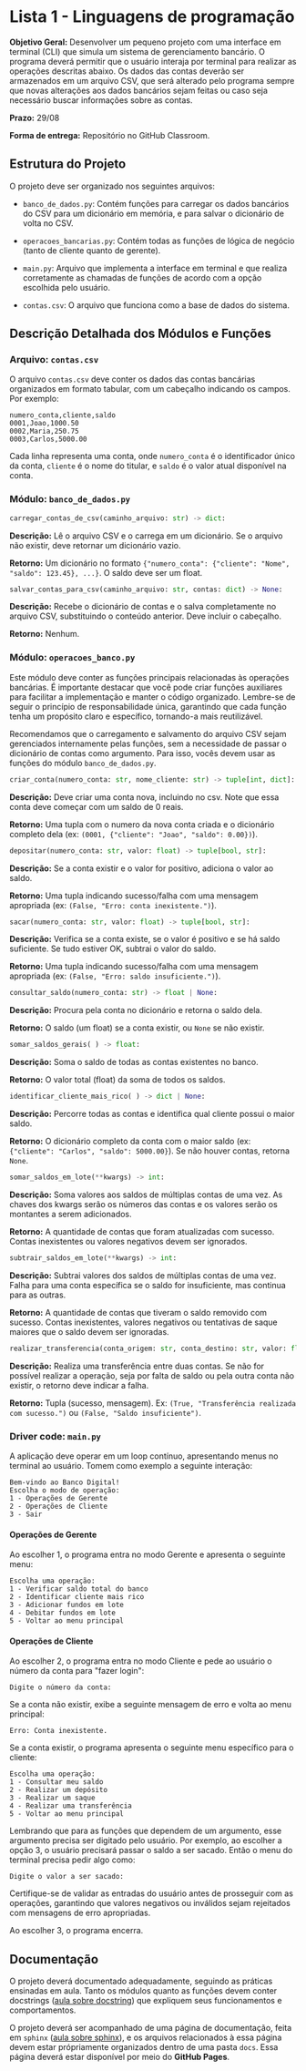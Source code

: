 # Lista 1 - Linguagens de programação

**Objetivo Geral:** Desenvolver um pequeno projeto com uma interface em terminal (CLI) que simula um sistema de gerenciamento bancário. O programa deverá permitir que o usuário interaja por terminal para realizar as operações descritas abaixo. Os dados das contas deverão ser armazenados em um arquivo CSV, que será alterado pelo programa sempre que novas alterações aos dados bancários sejam feitas ou caso seja necessário buscar informações sobre as contas.

**Prazo:** 29/08

**Forma de entrega:** Repositório no GitHub Classroom.

## Estrutura do Projeto

O projeto deve ser organizado nos seguintes arquivos:

- `banco_de_dados.py`: Contém funções para carregar os dados bancários do CSV para um dicionário em memória, e para salvar o dicionário de volta no CSV.

- `operacoes_bancarias.py`: Contém todas as funções de lógica de negócio (tanto de cliente quanto de gerente).

- `main.py`: Arquivo que implementa a interface em terminal e que realiza corretamente as chamadas de funções de acordo com a opção escolhida pelo usuário.

- `contas.csv`: O arquivo que funciona como a base de dados do sistema.

## Descrição Detalhada dos Módulos e Funções

### Arquivo: `contas.csv`

O arquivo `contas.csv` deve conter os dados das contas bancárias organizados em formato tabular, com um cabeçalho indicando os campos. Por exemplo:

```
numero_conta,cliente,saldo
0001,Joao,1000.50
0002,Maria,250.75
0003,Carlos,5000.00
```

Cada linha representa uma conta, onde `numero_conta` é o identificador único da conta, `cliente` é o nome do titular, e `saldo` é o valor atual disponível na conta.

### Módulo: `banco_de_dados.py`

```py
carregar_contas_de_csv(caminho_arquivo: str) -> dict:
```
**Descrição:** Lê o arquivo CSV e o carrega em um dicionário. Se o arquivo não existir, deve retornar um dicionário vazio.

**Retorno:** Um dicionário no formato `{"numero_conta": {"cliente": "Nome", "saldo": 123.45}, ...}`. O saldo deve ser um float.

```py
salvar_contas_para_csv(caminho_arquivo: str, contas: dict) -> None:
```
**Descrição:** Recebe o dicionário de contas e o salva completamente no arquivo CSV, substituindo o conteúdo anterior. Deve incluir o cabeçalho.

**Retorno:** Nenhum.
### Módulo: `operacoes_banco.py`

Este módulo deve conter as funções principais relacionadas às operações bancárias. É importante destacar que você pode criar funções auxiliares para facilitar a implementação e manter o código organizado. Lembre-se de seguir o princípio de responsabilidade única, garantindo que cada função tenha um propósito claro e específico, tornando-a mais reutilizável.

Recomendamos que o carregamento e salvamento do arquivo CSV sejam gerenciados internamente pelas funções, sem a necessidade de passar o dicionário de contas como argumento. Para isso, vocês devem usar as funções do módulo `banco_de_dados.py`.

```py
criar_conta(numero_conta: str, nome_cliente: str) -> tuple[int, dict]:
```
**Descrição:** Deve criar uma conta nova, incluindo no csv. Note que essa conta deve começar com um saldo de 0 reais.

**Retorno:** Uma tupla com o numero da nova conta criada e o dicionário completo dela (ex: `(0001, {"cliente": "Joao", "saldo": 0.00})`).

```py
depositar(numero_conta: str, valor: float) -> tuple[bool, str]:
```
**Descrição:** Se a conta existir e o valor for positivo, adiciona o valor ao saldo.

**Retorno:** Uma tupla indicando sucesso/falha com uma mensagem apropriada (ex: `(False, "Erro: conta inexistente.")`).

```py
sacar(numero_conta: str, valor: float) -> tuple[bool, str]:
```
**Descrição:** Verifica se a conta existe, se o valor é positivo e se há saldo suficiente. Se tudo estiver OK, subtrai o valor do saldo.

**Retorno:** Uma tupla indicando sucesso/falha com uma mensagem apropriada (ex: `(False, "Erro: saldo insuficiente.")`).

```py
consultar_saldo(numero_conta: str) -> float | None:
```
**Descrição:** Procura pela conta no dicionário e retorna o saldo dela.

**Retorno:** O saldo (um float) se a conta existir, ou `None` se não existir.

```py
somar_saldos_gerais( ) -> float:
```
**Descrição:** Soma o saldo de todas as contas existentes no banco.

**Retorno:** O valor total (float) da soma de todos os saldos.

```py
identificar_cliente_mais_rico( ) -> dict | None:
```
**Descrição:** Percorre todas as contas e identifica qual cliente possui o maior saldo.

**Retorno:** O dicionário completo da conta com o maior saldo (ex: `{"cliente": "Carlos", "saldo": 5000.00}`). Se não houver contas, retorna `None`.

```py
somar_saldos_em_lote(**kwargs) -> int:
```
**Descrição:** Soma valores aos saldos de múltiplas contas de uma vez. As chaves dos kwargs serão os números das contas e os valores serão os montantes a serem adicionados.

**Retorno:** A quantidade de contas que foram atualizadas com sucesso. Contas inexistentes ou valores negativos devem ser ignorados.

```py
subtrair_saldos_em_lote(**kwargs) -> int:
```
**Descrição:** Subtrai valores dos saldos de múltiplas contas de uma vez. Falha para uma conta específica se o saldo for insuficiente, mas continua para as outras.

**Retorno:** A quantidade de contas que tiveram o saldo removido com sucesso. Contas inexistentes, valores negativos ou tentativas de saque maiores que o saldo devem ser ignoradas.

```py
realizar_transferencia(conta_origem: str, conta_destino: str, valor: float) -> tuple[bool, str]:
```
**Descrição:** Realiza uma transferência entre duas contas. Se não for possível realizar a operação, seja por falta de saldo ou pela outra conta não existir, o retorno deve indicar a falha.

**Retorno:** Tupla (sucesso, mensagem). Ex: `(True, "Transferência realizada com sucesso.")` ou `(False, "Saldo insuficiente")`.

### Driver code: `main.py`

A aplicação deve operar em um loop contínuo, apresentando menus no terminal ao usuário. Tomem como exemplo a seguinte interação:

```
Bem-vindo ao Banco Digital!
Escolha o modo de operação:
1 - Operações de Gerente
2 - Operações de Cliente
3 - Sair
```

#### Operações de Gerente

Ao escolher 1, o programa entra no modo Gerente e apresenta o seguinte menu:

```
Escolha uma operação:
1 - Verificar saldo total do banco
2 - Identificar cliente mais rico
3 - Adicionar fundos em lote
4 - Debitar fundos em lote
5 - Voltar ao menu principal
```

#### Operações de Cliente

Ao escolher 2, o programa entra no modo Cliente e pede ao usuário o número da conta para "fazer login":

```
Digite o número da conta:
```

Se a conta não existir, exibe a seguinte mensagem de erro e volta ao menu principal:

```
Erro: Conta inexistente.
```

Se a conta existir, o programa apresenta o seguinte menu específico para o cliente:

```
Escolha uma operação:
1 - Consultar meu saldo
2 - Realizar um depósito
3 - Realizar um saque
4 - Realizar uma transferência
5 - Voltar ao menu principal
```

Lembrando que para as funções que dependem de um argumento, esse argumento precisa ser digitado pelo usuário. Por exemplo, ao escolher a opção 3, o usuário precisará passar o saldo a ser sacado. Então o menu do terminal precisa pedir algo como:

```
Digite o valor a ser sacado:
```

Certifique-se de validar as entradas do usuário antes de prosseguir com as operações, garantindo que valores negativos ou inválidos sejam rejeitados com mensagens de erro apropriadas.

Ao escolher 3, o programa encerra.

## Documentação

O projeto deverá documentado adequadamente, seguindo as práticas ensinadas em aula. Tanto os módulos quanto as funções devem conter docstrings ([aula sobre docstring](https://github.com/matwerner/fgv-lp/blob/0bb5a6549623de7ece087a1d8f0e0ffab1809596/2024_2/aulas/Semana%203%20-%20Documentacao%20%26%20Type%20Hint/10_documentacao.md)) que expliquem seus funcionamentos e comportamentos. 

O projeto deverá ser acompanhado de uma página de documentação, feita em `sphinx` ([aula sobre sphinx](https://github.com/matwerner/fgv-lp/blob/0bb5a6549623de7ece087a1d8f0e0ffab1809596/2024_2/aulas/Semana%205%20-%20Sphinx%20%26%20Programa%C3%A7%C3%A3o%20Funcional/18_documentacao_projeto.md)), e os arquivos relacionados à essa página devem estar própriamente organizados dentro de uma pasta `docs`. Essa página deverá estar disponível por meio do **GitHub Pages**.
